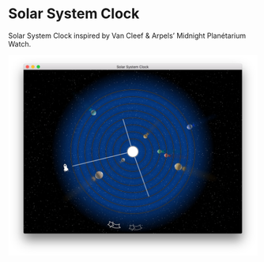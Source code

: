 # Solar System Clock

Solar System Clock inspired by Van Cleef &amp; Arpels’ Midnight Planétarium Watch.

![Screenshot of the clock](screenshot.png)
